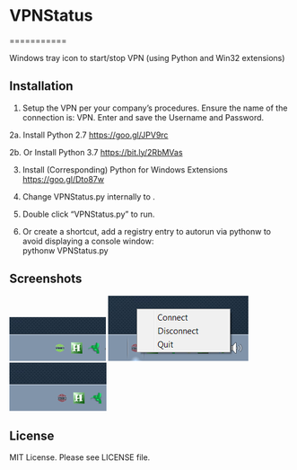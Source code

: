 # VPNStatus
===========

Windows tray icon to start/stop VPN (using Python and Win32 extensions)

## Installation

1. Setup the VPN per your company’s procedures. Ensure the name of the connection is: <company name> VPN. Enter and save the Username and Password. 

2a. Install Python 2.7
https://goo.gl/JPV9rc

2b. Or Install Python 3.7
https://bit.ly/2RbMVas

3. Install (Corresponding) Python for Windows Extensions
https://goo.gl/Dto87w

4. Change VPNStatus.py internally to <company name>.

5. Double click “VPNStatus.py” to run. 

6. Or create a shortcut, add a registry entry to autorun via pythonw to avoid displaying a console window:  
pythonw VPNStatus.py

## Screenshots

<img src="screenshot1.png">
<img src="screenshot2.png">
<img src="screenshot3.png">

## License

MIT License. Please see LICENSE file.
